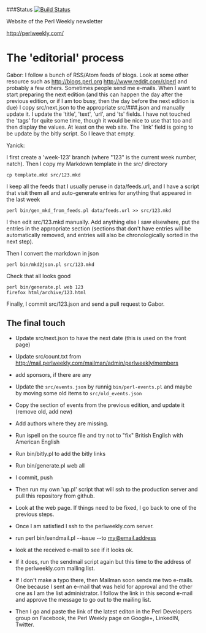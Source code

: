 ###Status
[![Build Status](https://travis-ci.org/szabgab/perlweekly.png)](https://travis-ci.org/szabgab/perlweekly)

Website of the Perl Weekly newsletter

http://perlweekly.com/



The 'editorial' process
========================


Gabor: I follow a bunch of RSS/Atom feeds of blogs. Look at some other resource such as http://blogs.perl.org  http://www.reddit.com/r/perl
and probably a few others. Sometimes people send me e-mails.
When I want to start preparing the next edition (and this can happen the day after the previous edition, or if I am too busy, then
the day before the next edition is due) I copy  src/next.json to the appropriate src/###.json and manually update it.
I update the 'title', 'text', 'url', and 'ts' fields. I have not touched the 'tags' for quite some time, though it would be nice to use
that too and then display the values. At least on the web site. The 'link' field is going to be update by the bitly script. So I leave
that empty.

Yanick:

I first create a 'week-123' branch (where "123" is the current week number,
natch). Then I copy my Markdown template in the src/ directory

    cp template.mkd src/123.mkd
    
I keep all the feeds that I usually peruse in data/feeds.url, and I have a
script that visit them all and auto-generate entries for anything that
appeared in the last week

    perl bin/gen_mkd_from_feeds.pl data/feeds.url >> src/123.mkd
    
I then edit src/123.mkd manually. Add anything else I saw elsewhere,
put the entries in the appropriate section (sections that don't
have entries will be automatically removed, and entries will also
be chronologically sorted in the next step).

Then I convert the markdown in json

    perl bin/mkd2json.pl src/123.mkd
    
Check that all looks good

    perl bin/generate.pl web 123
    firefox html/archive/123.html
    
Finally, I commit src/123.json and send a pull request to Gabor.


The final touch
-----------------

* Update src/next.json to have the next date (this is used on the front page)
* Update src/count.txt from http://mail.perlweekly.com/mailman/admin/perlweekly/members
* add sponsors, if there are any
* Update the ```src/events.json``` by runnig ```bin/perl-events.pl``` and maybe by moving some old items to ```src/old_events.json```
* Copy the section of events from the previous edition, and update it (remove old, add new)
* Add authors where they are missing.
* Run ispell on the source file and try not to "fix" British English with American English
* Run  bin/bitly.pl to add the bitly links
* Run bin/generate.pl web all
* I commit, push
* Then run my own 'up.pl' script that will ssh to the production server and pull this repository from github.
* Look at the web page. If things need to be fixed, I go back to one of the previous steps.
* Once I am satisfied I ssh to the perlweekly.com server.
* run perl bin/sendmail.pl --issue --to my@email.address   
* look at the received e-mail to see if it looks ok.
* If it does, run the sendmail script again but this time to the address of the perlweekly.com mailing list.
* If I don't make a typo there, then Mailman soon sends me two e-mails. One because I sent an e-mail
  that was held for approval and the other one as I am the list administrator. I follow the link in this
  second e-mail and approve the message to go out to the mailing list.

* Then I go and paste the link of the latest editon in the Perl Developers group on Facebook, the Perl Weekly page on Google+,
  LinkedIN, Twitter.


